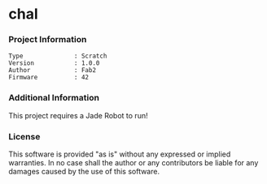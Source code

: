 chal
================



### Project Information
```
Type              : Scratch
Version           : 1.0.0
Author            : Fab2
Firmware          : 42
```

### Additional Information
This project requires a Jade Robot to run!

### License
This software is provided "as is" without any expressed or implied warranties.  In no case shall the author or any contributors be liable for any damages caused by the use of this software.

